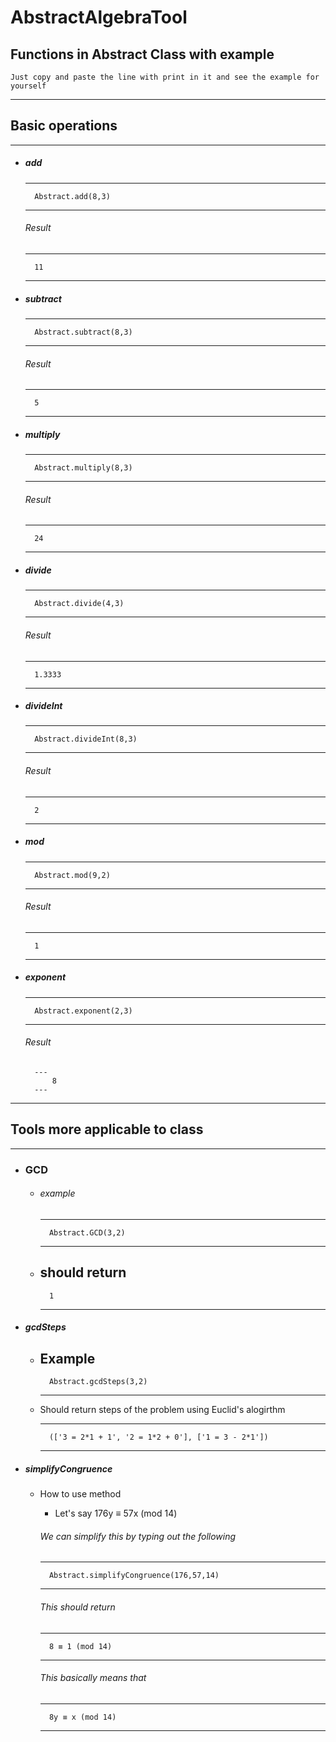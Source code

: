 # AbstractAlgebraTool

## Functions in Abstract Class with example
    Just copy and paste the line with print in it and see the example for yourself


---
**Basic operations** 
-----------
---

- ##### add  
    
    ---
        Abstract.add(8,3)
    ---
    ###### Result
    ---
        11
    ---
- ##### subtract 
    
    ---
        Abstract.subtract(8,3) 
    ---
    ###### Result
    ---
        5
    ---
- ##### multiply
    
    ---
        Abstract.multiply(8,3) 
    ---
    ###### Result
    ---
        24
    ---
- ##### divide
    
    ---
        Abstract.divide(4,3) 
    ---
    ###### Result
    ---
        1.3333
    ---
- ##### divideInt 
    
    ---
        Abstract.divideInt(8,3) 
    ---
    ###### Result
    ---
        2
    ---
- ##### mod
    ---
        Abstract.mod(9,2)
    ---
     ###### Result
    
    ---
        1
    ---
- ##### exponent  
    
    ---
        Abstract.exponent(2,3) 
    ---
     ###### Result
        ---
            8 
        ---
        

---

**Tools more applicable to class**
--------

---
- ### GCD
    - ###### example 
        ---
            Abstract.GCD(3,2) 
        ---
    - should return 
        ---
            1
        ---

- ##### gcdSteps
    - Example 
        ---
            Abstract.gcdSteps(3,2)
        ---
    - Should return steps of the problem using Euclid's alogirthm

        ---
            (['3 = 2*1 + 1', '2 = 1*2 + 0'], ['1 = 3 - 2*1'])
        ---

- ##### simplifyCongruence
    - How to use method 
        - Let's say 176y ≡ 57x (mod 14)

        ###### We can simplify this by typing out the following 
       
        ---
            Abstract.simplifyCongruence(176,57,14)
        ---
        
       ###### This should return 
        ---
            8 ≡ 1 (mod 14)
        ---

        ###### This basically means that 
        ---
            8y ≡ x (mod 14)
        ---

    
